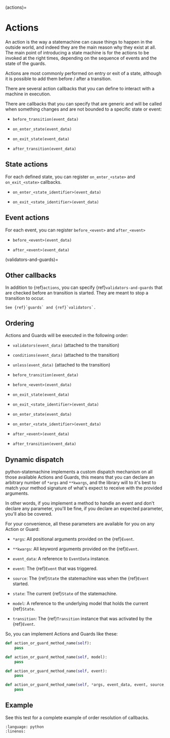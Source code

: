 (actions)=

# Actions


An action is the way a statemachine can cause things to happen in the
outside world, and indeed they are the main reason why they exist at all.
The main point of introducing a state machine is for the
actions to be invoked at the right times, depending on the sequence of events
and the state of the guards.

Actions are most commonly performed on entry or exit of a state, although
it is possible to add them before / after a transition.

There are several action callbacks that you can define to interact with a
machine in execution.

There are callbacks that you can specify that are generic and will be called
when something changes and are not bounded to a specific state or event:

- `before_transition(event_data)`

- `on_enter_state(event_data)`

- `on_exit_state(event_data)`

- `after_transition(event_data)`

## State actions

For each defined state, you can register `on_enter_<state>` and `on_exit_<state>` callbacks.

- `on_enter_<state_identifier>(event_data)`

- `on_exit_<state_identifier>(event_data)`

## Event actions

For each event, you can register `before_<event>` and `after_<event>`

- `before_<event>(event_data)`

- `after_<event>(event_data)`


(validators-and-guards)=

## Other callbacks

In addition to {ref}`actions`, you can specify {ref}`validators-and-guards` that are checked
before an transition is started. They are meant to stop a transition to occur.

```{seealso}
See {ref}`guards` and {ref}`validators`.
```


## Ordering

Actions and Guards will be executed in the following order:

- `validators(event_data)`  (attached to the transition)

- `conditions(event_data)`  (attached to the transition)

- `unless(event_data)`  (attached to the transition)

- `before_transition(event_data)`

- `before_<event>(event_data)`

- `on_exit_state(event_data)`

- `on_exit_<state_identifier>(event_data)`

- `on_enter_state(event_data)`

- `on_enter_<state_identifier>(event_data)`

- `after_<event>(event_data)`

- `after_transition(event_data)`


## Dynamic dispatch

python-statemachine implements a custom dispatch mechanism on all those available Actions and
Guards, this means that you can declare an arbitrary number of `*args` and `**kwargs`, and the
library will to it's best to match your method signature of what's expect to receive with the
provided arguments.

In other words, if you implement a method to handle an event and don't declare any parameter,
you'll be fine, if you declare an expected parameter, you'll also be covered.

For your convenience, all these parameters are available for you on any Action or Guard:

- `*args`: All positional arguments provided on the {ref}`Event`.

- `**kwargs`: All keyword arguments provided on the {ref}`Event`.

- `event_data`: A reference to `EventData` instance.

- `event`: The {ref}`Event` that was triggered.

- `source`: The {ref}`State` the statemachine was when the {ref}`Event` started.

- `state`: The current {ref}`State` of the statemachine.

- `model`: A reference to the underlying model that holds the current {ref}`State`.

- `transition`: The {ref}`Transition` instance that was activated by the {ref}`Event`.

So, you can implement Actions and Guards like these:

```py
def action_or_guard_method_name(self):
    pass

def action_or_guard_method_name(self, model):
    pass

def action_or_guard_method_name(self, event):
    pass

def action_or_guard_method_name(self, *args, event_data, event, source, state, model, **kwargs):
    pass

```


## Example

See this test for a complete example of order resolution of callbacks.

```{literalinclude} ../tests/test_actions.py
:language: python
:linenos:
```
